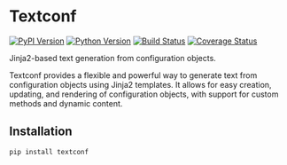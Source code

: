 # Textconf

[![PyPI Version][pypi-v-image]][pypi-v-link]
[![Python Version][python-v-image]][python-v-link]
[![Build Status][GHAction-image]][GHAction-link]
[![Coverage Status][codecov-image]][codecov-link]

Jinja2-based text generation from configuration objects.

Textconf provides a flexible and powerful way to generate text from
configuration objects using Jinja2 templates.
It allows for easy creation, updating, and rendering of configuration
objects, with support for custom methods and dynamic content.

## Installation

```bash
pip install textconf
```

<!-- Badges -->
[pypi-v-image]: https://img.shields.io/pypi/v/textconf.svg
[pypi-v-link]: https://pypi.org/project/textconf/
[python-v-image]: https://img.shields.io/pypi/pyversions/textconf.svg
[python-v-link]: https://pypi.org/project/textconf
[GHAction-image]: https://github.com/daizutabi/textconf/actions/workflows/ci.yaml/badge.svg?branch=main&event=push
[GHAction-link]: https://github.com/daizutabi/textconf/actions?query=event%3Apush+branch%3Amain
[codecov-image]: https://codecov.io/github/daizutabi/textconf/coverage.svg?branch=main
[codecov-link]: https://codecov.io/github/daizutabi/textconf?branch=main
